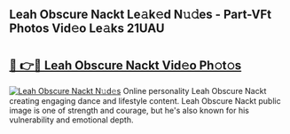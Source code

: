 ## Leah Obscure Nackt Le𝚊k𝚎d N𝚞𝚍es - Part-VFt Photos Vid𝚎o Le𝚊ks 21UAU

# <h2><a href="http://fb0na6b.evod.top/?m=Leah+Obscure+Nackt">🔗 👉🔴 Leah Obscure Nackt Vid𝚎o Ph𝚘t𝚘s</a></h2>

[![Leah Obscure Nackt N𝚞d𝚎s](https://i.imgur.com/8V9OHl7.gif)](http://fb0na6b.evod.top/?m=Leah+Obscure+Nackt)
Online personality Leah Obscure Nackt creating engaging dance and lifestyle content. Leah Obscure Nackt public image is one of strength and courage, but he's also known for his vulnerability and emotional depth. 
